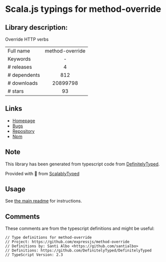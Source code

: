 
# Scala.js typings for method-override


## Library description:
Override HTTP verbs

|                    |                 |
| ------------------ | :-------------: |
| Full name          | method-override |
| Keywords           | - |
| # releases         | 4 |
| # dependents       | 812 |
| # downloads        | 20899798 |
| # stars            | 93 |

## Links
- [Homepage](https://github.com/expressjs/method-override#readme)
- [Bugs](https://github.com/expressjs/method-override/issues)
- [Repository](https://github.com/expressjs/method-override)
- [Npm](https://www.npmjs.com/package/method-override)
    


## Note
This library has been generated from typescript code from [DefinitelyTyped](https://definitelytyped.org).

Provided with :purple_heart: from [ScalablyTyped](https://github.com/oyvindberg/ScalablyTyped)

## Usage
See [the main readme](../../readme.md) for instructions.

## Comments

These comments are from the typescript definitions and might be useful:
```
// Type definitions for method-override
// Project: https://github.com/expressjs/method-override
// Definitions by: Santi Albo <https://github.com/santialbo>
// Definitions: https://github.com/DefinitelyTyped/DefinitelyTyped
// TypeScript Version: 2.3

```

